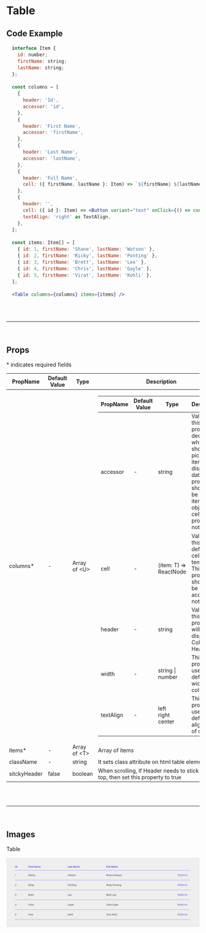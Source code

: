 # Table

## Code Example

```jsx
  interface Item {
    id: number;
    firstName: string;
    lastName: string;
  };

  const columns = [
    {
      header: 'Id',
      accessor: 'id',
    },
    {
      header: 'First Name',
      accessor: 'firstName',
    },
    {
      header: 'Last Name',
      accessor: 'lastName',
    },
    {
      header: 'Full Name',
      cell: ({ firstName, lastName }: Item) => `${firstName} ${lastName}`,
    },
    {
      header: '',
      cell: ({ id }: Item) => <Button variant="text" onClick={() => console.log(id)}>Remove</Button>,
      textAlign: 'right' as TextAlign,
    },
  ];

  const items: Item[] = [
    { id: 1, firstName: 'Shane', lastName: 'Watson' },
    { id: 2, firstName: 'Ricky', lastName: 'Ponting' },
    { id: 3, firstName: 'Brett', lastName: 'Lee' },
    { id: 4, firstName: 'Chris', lastName: 'Gayle' },
    { id: 5, firstName: 'Virat', lastName: 'Kohli' },
  ];

  <Table columns={columns} items={items} />
```

<br />
<br />

---

<br />

## Props

\* indicates required fields

<table>
  <thead>
    <tr>
      <th>PropName</th>
      <th>Default Value</th>
      <th>Type</th>
      <th>Description</th>
    </tr>
  </thead>
  <tbody>
    <tr>
      <td>
        columns*
      </td>
      <td>
        -
      </td>
      <td>
        Array of &lt;U&gt;
      </td>
      <td>
        <table>
          <thead>
            <tr>
              <th>PropName</th>
              <th>Default Value</th>
              <th>Type</th>
              <th>Description</th>
            </tr>
          </thead>
          <tbody>
            <tr>
              <td>accessor</td>
              <td>-</td>
              <td>string</td>
              <td>Value of this property decides which key should be picked from item to display data. This property should only be used if items is an object and cell property is not in use.</td>
            </tr>
            <tr>
              <td>cell</td>
              <td>-</td>
              <td>(item: T) => ReactNode</td>
              <td>Value of this key defines the cell template. This property should only be used if accessor is not in use.</td>
            </tr>
            <tr>
              <td>header</td>
              <td>-</td>
              <td>string</td>
              <td>Value of this property will be displayed in Column Header</td>
            </tr>
            <tr>
              <td>width</td>
              <td>-</td>
              <td>string | number</td>
              <td>This property is used to define fixed width of column.</td>
            </tr>
            <tr>
              <td>textAlign</td>
              <td>-</td>
              <td>left <br /> right <br /> center</td>
              <td>This property is used to define alignment of column.</td>
            </tr>
          </tbody>
        </table>
      </td>
    </tr>
    <tr>
      <td>
        items*
      </td>
      <td>
        -
      </td>
      <td>
        Array of &lt;T&gt;
      </td>
      <td>
        Array of items
      </td>
    </tr>
    <tr>
      <td>
        className
      </td>
      <td>
        -
      </td>
      <td>
        string
      </td>
      <td>
        It sets class attribute on html table element
      </td>
    </tr>
    <tr>
      <td>
        sitckyHeader
      </td>
      <td>
        false
      </td>
      <td>
        boolean
      </td>
      <td>
        When scrolling, if Header needs to stick at the top, then set this property to true
      </td>
    </tr>
  </tbody>
</table>

<br />
<br />

---

<br />

## Images

Table

![Table](README-assets/table.png)
